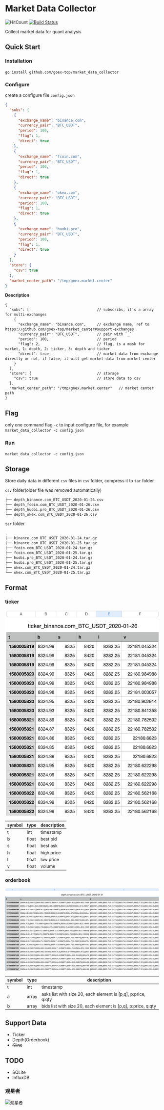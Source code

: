 # Market Data Collector
![HitCount](http://hits.dwyl.io/goex-top/market_data_collector.svg) 
[![Build Status](https://travis-ci.org/goex-top/market_data_collector.png)](https://travis-ci.org/goex-top/market_data_collector)


Collect market data for quant analysis
## Quick Start
### Installation

`go install github.com/goex-top/market_data_collector`

### Configure
create a configure file `config.json` 
```json
{
  "subs": [
    {
      "exchange_name": "binance.com",
      "currency_pair": "BTC_USDT",
      "period": 100,
      "flag": 1,
      "direct": true
    },
    {
      "exchange_name": "fcoin.com",
      "currency_pair": "BTC_USDT",
      "period": 100,
      "flag": 1,
      "direct": true
    },
    {
      "exchange_name": "okex.com",
      "currency_pair": "BTC_USDT",
      "period": 100,
      "flag": 1,
      "direct": true
    },
    {
      "exchange_name": "huobi.pro",
      "currency_pair": "BTC_USDT",
      "period": 100,
      "flag": 1,
      "direct": true
    }
  ],
  "store": {
    "csv": true
  },
  "market_center_path": "/tmp/goex.market.center"
}
```

**Description**
```
{
  "subs": [                               // subscribs, it's a array for multi-exchanges
    {
      "exchange_name": "binance.com",     // exchange name, ref to https://github.com/goex-top/market_center#support-exchanges
      "currency_pair": "BTC_USDT",        // pair with `_`
      "period": 100,                      // period
      "flag": 2,                          // flag, is a mask for market, 1: depth, 2: ticker, 3: depth and ticker
      "direct": true                      // market data from exchange directly or not, if false, it will get market data from market center
    }
  ],
  "store": {                              // storage
    "csv": true                           // store data to csv
  },
  "market_center_path": "/tmp/goex.market.center"   // market center path
}

```

## Flag
only one command flag `-c` to input configure file, for example `market_data_collector -c config.json`


### Run
`market_data_collector -c config.json`

## Storage
Store daily data in different `csv` files in `csv` folder, compress it to `tar` folder

`csv` folder(older file was removed automatically)
```
├── depth_binance.com_BTC_USDT_2020-01-26.csv
├── depth_fcoin.com_BTC_USDT_2020-01-26.csv
├── depth_huobi.pro_BTC_USDT_2020-01-26.csv
└── depth_okex.com_BTC_USDT_2020-01-26.csv
```

`tar` folder
```
.
├── binance.com_BTC_USDT_2020-01-24.tar.gz
├── binance.com_BTC_USDT_2020-01-25.tar.gz
├── fcoin.com_BTC_USDT_2020-01-24.tar.gz
├── fcoin.com_BTC_USDT_2020-01-25.tar.gz
├── huobi.pro_BTC_USDT_2020-01-24.tar.gz
├── huobi.pro_BTC_USDT_2020-01-25.tar.gz
├── okex.com_BTC_USDT_2020-01-24.tar.gz
└── okex.com_BTC_USDT_2020-01-25.tar.gz
```

## Format
### ticker
![ticker](ticker.png)

|  symbol | type | description |
|  ----  | ----  | ----  |
| t  | int | timestamp |
| b  | float | best bid |
| s  | float | best ask |
| h  | float | high price |
| l  | float | low price |
| v  | float | volume |

### orderbook
![orderbook](orderbook.png)

|  symbol | type | description |
|  ----  | ----  | ----  |
| t  | int | timestamp |
| a  | array | asks list with size 20, each element is [p,q], p:price, q:qty |
| b  | array | bids list with size 20, each element is [p,q], p:price, q:qty |

## Support Data
* Ticker 
* Depth(Orderbook)
* ~~Kline~~

## TODO
* SQLite
* InfluxDB

### 观星者

![观星者](https://starchart.cc/goex-top/market_data_collector.svg)
